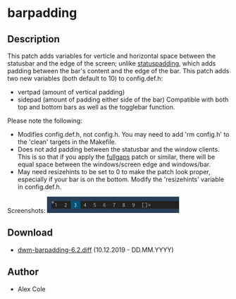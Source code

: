 barpadding
==========

Description
-----------
This patch adds variables for verticle and horizontal space between the statusbar and the edge of the screen; unlike [statuspadding](../statuspadding), which adds padding between the bar's content and the edge of the bar. This patch adds two new variables (both default to 10) to config.def.h:
* vertpad (amount of vertical padding)
* sidepad (amount of padding either side of the bar)
Compatible with both top and bottom bars as well as the togglebar function.

Please note the following:
* Modifies config.def.h, not config.h. You may need to add 'rm config.h' to the 'clean' targets in the Makefile.
* Does not add padding between the statusbar and the window clients. This is so that if you apply the [fullgaps](../fullgaps) patch or similar, there will be equal space between the windows/screen edge and windows/bar.
* May need resizehints to be set to 0 to make the patch look proper, especially if your bar is on the bottom. Modify the 'resizehints' variable in config.def.h.

Screenshots:
![barpadding screenshot](barpadding.png)

Download
--------
* [dwm-barpadding-6.2.diff](dwm-activetagindicatorbar-6.2.diff) (10.12.2019 - DD.MM.YYYY)

Author
------
* Alex Cole
